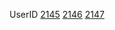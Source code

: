UserID
[2145](https://sdw-2023-prd.up.railway.app/users/2145)
[2146](https://sdw-2023-prd.up.railway.app/users/2146)
[2147](https://sdw-2023-prd.up.railway.app/users/2147)
